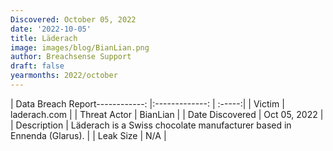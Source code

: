 ```yaml
---
Discovered: October 05, 2022
date: '2022-10-05'
title: Läderach
image: images/blog/BianLian.png
author: Breachsense Support
draft: false
yearmonths: 2022/october
---
```


| Data Breach Report------------:     |:-------------:    | :-----:|
| Victim      | laderach.com      | 
| Threat Actor      | BianLian      | 
| Date Discovered      | Oct 05, 2022      | 
| Description      | Läderach is a Swiss chocolate manufacturer based in Ennenda (Glarus).      | 
| Leak Size      | N/A      | 

